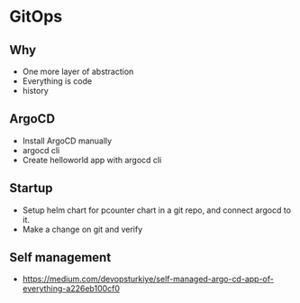 # GitOps

## Why

- One more layer of abstraction
- Everything is code
- history 

## ArgoCD

- Install ArgoCD manually
- argocd cli
- Create helloworld app with argocd cli

## Startup

- Setup helm chart for pcounter chart in a git repo, and connect argocd to it.
- Make a change on git and verify

## Self management

- https://medium.com/devopsturkiye/self-managed-argo-cd-app-of-everything-a226eb100cf0
